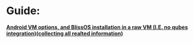 # Guide:
**[Android VM options, and BlissOS installation in a raw VM (I.E. no qubes integration)(collecting all realted information)](https://forum.qubes-os.org/t/android-vm-options-and-blissos-installation-in-a-raw-vm-i-e-no-qubes-integration-collecting-all-realted-information/27582)**
